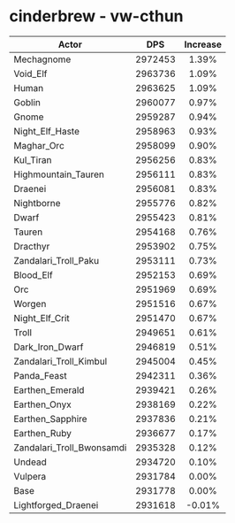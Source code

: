 # cinderbrew - vw-cthun
| Actor | DPS | Increase |
|---|:---:|:---:|
|Mechagnome|2972453|1.39%|
|Void_Elf|2963736|1.09%|
|Human|2963625|1.09%|
|Goblin|2960077|0.97%|
|Gnome|2959287|0.94%|
|Night_Elf_Haste|2958963|0.93%|
|Maghar_Orc|2958099|0.90%|
|Kul_Tiran|2956256|0.83%|
|Highmountain_Tauren|2956111|0.83%|
|Draenei|2956081|0.83%|
|Nightborne|2955776|0.82%|
|Dwarf|2955423|0.81%|
|Tauren|2954168|0.76%|
|Dracthyr|2953902|0.75%|
|Zandalari_Troll_Paku|2953111|0.73%|
|Blood_Elf|2952153|0.69%|
|Orc|2951969|0.69%|
|Worgen|2951516|0.67%|
|Night_Elf_Crit|2951470|0.67%|
|Troll|2949651|0.61%|
|Dark_Iron_Dwarf|2946819|0.51%|
|Zandalari_Troll_Kimbul|2945004|0.45%|
|Panda_Feast|2942311|0.36%|
|Earthen_Emerald|2939421|0.26%|
|Earthen_Onyx|2938169|0.22%|
|Earthen_Sapphire|2937836|0.21%|
|Earthen_Ruby|2936677|0.17%|
|Zandalari_Troll_Bwonsamdi|2935328|0.12%|
|Undead|2934720|0.10%|
|Vulpera|2931784|0.00%|
|Base|2931778|0.00%|
|Lightforged_Draenei|2931618|-0.01%|
